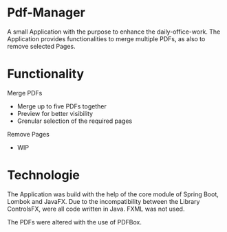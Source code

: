 # Pdf-Manager

A small Application with the purpose to enhance the daily-office-work. The Application provides functionalities
to merge multiple PDFs, as also to remove selected Pages.

# Functionality
Merge PDFs
- Merge up to five PDFs together
- Preview for better visibility
- Grenular selection of the required pages

Remove Pages
- WIP

# Technologie
The Application was build with the help of the core module of Spring Boot, Lombok and JavaFX.
Due to the incompatibility between the Library ControlsFX, were all code written in Java.
FXML was not used.

The PDFs were altered with the use of PDFBox.
